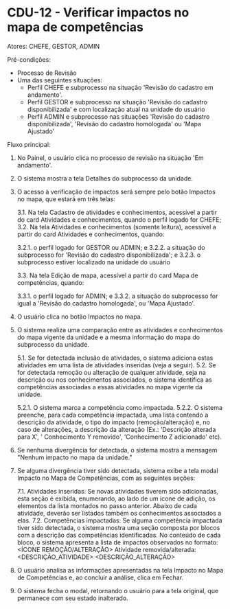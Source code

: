 # CDU-12 - Verificar impactos no mapa de competências

Atores: CHEFE, GESTOR, ADMIN

Pré-condições:

- Processo de Revisão
- Uma das seguintes situações:
    - Perfil CHEFE e subprocesso na situação 'Revisão do cadastro em andamento'.
    - Perfil GESTOR e subprocesso na situação 'Revisão do cadastro disponibilizada' e com localização atual na unidade
      do usuário
    - Perfil ADMIN e subprocesso nas situações 'Revisão do cadastro disponibilizada', 'Revisão do cadastro homologada'
      ou 'Mapa Ajustado'

Fluxo principal:

1. No Painel, o usuário clica no processo de revisão na situação 'Em andamento'.
2. O sistema mostra a tela Detalhes do subprocesso da unidade.
3. O acesso à verificação de impactos será sempre pelo botão Impactos no mapa, que estará em três telas:

   3.1. Na tela Cadastro de atividades e conhecimentos, acessível a partir do card Atividades e conhecimentos, quando o
   perfil logado for CHEFE;
   3.2. Na tela Atividades e conhecimentos (somente leitura), acessível a partir do card Atividades e conhecimentos,
   quando:

   3.2.1. o perfil logado for GESTOR ou ADMIN; e
   3.2.2. a situação do subprocesso for 'Revisão do cadastro disponibilizada'; e
   3.2.3. o subprocesso estiver localizado na unidade do usuário

   3.3. Na tela Edição de mapa, acessível a partir do card Mapa de competências, quando:

   3.3.1. o perfil logado for ADMIN; e
   3.3.2. a situação do subprocesso for igual a 'Revisão do cadastro homologada', ou 'Mapa Ajustado'.

4. O usuário clica no botão Impactos no mapa.
5. O sistema realiza uma comparação entre as atividades e conhecimentos do mapa vigente da unidade e a mesma informação
   do mapa do subprocesso da unidade.

   5.1. Se for detectada inclusão de atividades, o sistema adiciona estas atividades em uma lista de atividades
   inseridas (veja a seguir).
   5.2. Se for detectada remoção ou alteração de qualquer atividade, seja na descrição ou nos conhecimentos associados,
   o sistema identifica as competências associadas a essas atividades no mapa vigente da unidade.

   5.2.1. O sistema marca a competência como impactada.
   5.2.2. O sistema preenche, para cada competência impactada, uma lista contendo a descrição da atividade, o tipo do
   impacto (remoção/alteração) e, no caso de alterações, a descrição da alteração (Ex.: 'Descrição alterada para X', '
   Conhecimento Y removido', 'Conhecimento Z adicionado' etc).

6. Se nenhuma divergência for detectada, o sistema mostra a mensagem "Nenhum impacto no mapa da unidade."
7. Se alguma divergência tiver sido detectada, sistema exibe a tela modal Impacto no Mapa de Competências, com as
   seguintes seções:

   7.1. Atividades inseridas: Se novas atividades tiverem sido adicionadas, esta seção é exibida, enumerando, ao lado de
   um ícone de adição, os elementos da lista montados no passo anterior. Abaixo de cada atividade, deverão ser listados
   também os conhecimentos associados a elas.
   7.2. Competências impactadas: Se alguma competência impactada tiver sido detectada, o sistema mostra uma seção
   composta por blocos com a descrição das competências identificadas. No conteúdo de cada bloco, o sistema apresenta a
   lista de impactos observados no formato:
   <ÍCONE REMOÇÃO/ALTERAÇÃO> Atividade removida/alterada:   
   <DESCRIÇÃO_ATIVIDADE>
   <DESCRIÇÃO_ALTERAÇÃO>

8. O usuário analisa as informações apresentadas na tela Impacto no Mapa de Competências e, ao concluir a análise, clica
   em Fechar.
9. O sistema fecha o modal, retornando o usuário para a tela original, que permanece com seu estado inalterado.